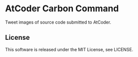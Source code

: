 # AtCoder Carbon Command
Tweet images of source code submitted to AtCoder.

## License
This software is released under the MIT License, see LICENSE.